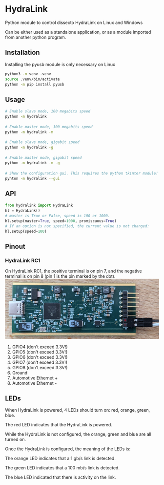 # HydraLink

Python module to control dissecto HydraLink on Linux and Windows

Can be either used as a standalone application, or as a module imported from another python program.

## Installation
Installing the pyusb module is only necessary on Linux

```bash
python3 -m venv .venv
source .venv/bin/activate
python -m pip install pyusb
```

## Usage

```bash
# Enable slave mode, 100 megabits speed
python -m hydralink

# Enable master mode, 100 megabits speed
python -m hydralink -m

# Enable slave mode, gigabit speed
python -m hydralink -g

# Enable master mode, gigabit speed
python -m hydralink -m -g

# Show the configuration gui. This requires the python tkinter module!
pyhton -m hydralink --gui
```

## API

```python
from hydralink import HydraLink
hl = HydraLink()
# master is True or False, speed is 100 or 1000.
hl.setup(master=True, speed=1000, promiscuous=True)
# If an option is not specified, the current value is not changed:
hl.setup(speed=100)
```

## Pinout

### HydraLink RC1
On HydraLink RC1, the positive terminal is on pin 7, and the negative terminal is on pin 8 (pin 1 is the pin marked by the dot).
![Photo of HydraLink RC1](docs/hydralink_rc1.jpg)

1. GPIO4 (don't exceed 3.3V!)
2. GPIO5 (don't exceed 3.3V!)
3. GPIO6 (don't exceed 3.3V!)
4. GPIO7 (don't exceed 3.3V!)
5. GPIO8 (don't exceed 3.3V!)
6. Ground
7. Automotive Ethernet +
8. Automotive Ethernet -

## LEDs

When HydraLink is powered, 4 LEDs should turn on: red, orange, green, blue.

The red LED indicates that the HydraLink is powered.

While the HydraLink is not configured, the orange, green and blue are all turned on.

Once the HydraLink is configured, the meaning of the LEDs is:

The orange LED indicates that a 1 gb/s link is detected.

The green LED indicates that a 100 mb/s link is detected.

The blue LED indicated that there is activity on the link.


